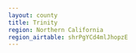 ```yaml
---
layout: county
title: Trinity
region: Northern California
region_airtable: shrPgYCd4mlJhopzE
---
```

